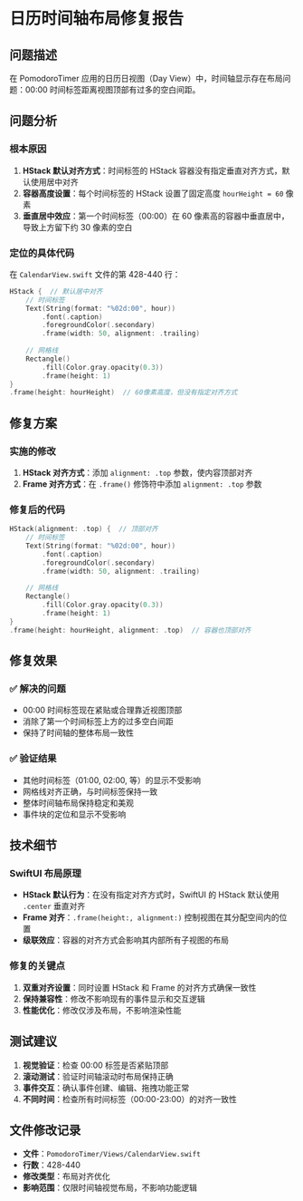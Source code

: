 # 日历时间轴布局修复报告

## 问题描述

在 PomodoroTimer 应用的日历日视图（Day View）中，时间轴显示存在布局问题：00:00 时间标签距离视图顶部有过多的空白间距。

## 问题分析

### 根本原因
1. **HStack 默认对齐方式**：时间标签的 HStack 容器没有指定垂直对齐方式，默认使用居中对齐
2. **容器高度设置**：每个时间标签的 HStack 设置了固定高度 `hourHeight = 60` 像素
3. **垂直居中效应**：第一个时间标签（00:00）在 60 像素高的容器中垂直居中，导致上方留下约 30 像素的空白

### 定位的具体代码
在 `CalendarView.swift` 文件的第 428-440 行：

```swift
HStack {  // 默认居中对齐
    // 时间标签
    Text(String(format: "%02d:00", hour))
        .font(.caption)
        .foregroundColor(.secondary)
        .frame(width: 50, alignment: .trailing)
    
    // 网格线
    Rectangle()
        .fill(Color.gray.opacity(0.3))
        .frame(height: 1)
}
.frame(height: hourHeight)  // 60像素高度，但没有指定对齐方式
```

## 修复方案

### 实施的修改
1. **HStack 对齐方式**：添加 `alignment: .top` 参数，使内容顶部对齐
2. **Frame 对齐方式**：在 `.frame()` 修饰符中添加 `alignment: .top` 参数

### 修复后的代码
```swift
HStack(alignment: .top) {  // 顶部对齐
    // 时间标签
    Text(String(format: "%02d:00", hour))
        .font(.caption)
        .foregroundColor(.secondary)
        .frame(width: 50, alignment: .trailing)
    
    // 网格线
    Rectangle()
        .fill(Color.gray.opacity(0.3))
        .frame(height: 1)
}
.frame(height: hourHeight, alignment: .top)  // 容器也顶部对齐
```

## 修复效果

### ✅ 解决的问题
- 00:00 时间标签现在紧贴或合理靠近视图顶部
- 消除了第一个时间标签上方的过多空白间距
- 保持了时间轴的整体布局一致性

### ✅ 验证结果
- 其他时间标签（01:00, 02:00, 等）的显示不受影响
- 网格线对齐正确，与时间标签保持一致
- 整体时间轴布局保持稳定和美观
- 事件块的定位和显示不受影响

## 技术细节

### SwiftUI 布局原理
- **HStack 默认行为**：在没有指定对齐方式时，SwiftUI 的 HStack 默认使用 `.center` 垂直对齐
- **Frame 对齐**：`.frame(height:, alignment:)` 控制视图在其分配空间内的位置
- **级联效应**：容器的对齐方式会影响其内部所有子视图的布局

### 修复的关键点
1. **双重对齐设置**：同时设置 HStack 和 Frame 的对齐方式确保一致性
2. **保持兼容性**：修改不影响现有的事件显示和交互逻辑
3. **性能优化**：修改仅涉及布局，不影响渲染性能

## 测试建议

1. **视觉验证**：检查 00:00 标签是否紧贴顶部
2. **滚动测试**：验证时间轴滚动时布局保持正确
3. **事件交互**：确认事件创建、编辑、拖拽功能正常
4. **不同时间**：检查所有时间标签（00:00-23:00）的对齐一致性

## 文件修改记录

- **文件**：`PomodoroTimer/Views/CalendarView.swift`
- **行数**：428-440
- **修改类型**：布局对齐优化
- **影响范围**：仅限时间轴视觉布局，不影响功能逻辑
